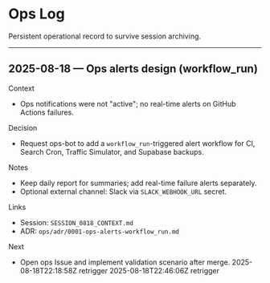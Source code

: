 # Ops Log
Persistent operational record to survive session archiving.

---

## 2025-08-18 — Ops alerts design (workflow_run)
Context
- Ops notifications were not "active"; no real-time alerts on GitHub Actions failures.

Decision
- Request ops-bot to add a `workflow_run`-triggered alert workflow for CI, Search Cron, Traffic Simulator, and Supabase backups.

Notes
- Keep daily report for summaries; add real-time failure alerts separately.
- Optional external channel: Slack via `SLACK_WEBHOOK_URL` secret.

Links
- Session: `SESSION_0818_CONTEXT.md`
- ADR: `ops/adr/0001-ops-alerts-workflow_run.md`

Next
- Open ops Issue and implement validation scenario after merge.
2025-08-18T22:18:58Z retrigger
2025-08-18T22:46:06Z retrigger
